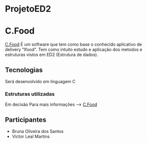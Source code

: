 # ProjetoED2

<div id="Apresentação">
    <h1>C.Food</h1>
    <p>
        <a href="https://github.com/SystemOutPrintLeal/ProjetoED2">C.Food</a>
        É um software que tem como base o conhecido aplicativo de delivery "Ifood".
        Tem como intuito estudo e aplicação dos metodos e estruturas vistos em ED2 (Estrutura de dados). 
    </p>

<h2> Tecnologias </h2>
    <p>
    Será desenvolvido em linguagem C
    <h3>Estruturas utilizadas</h3>
    Em decisão
    Para mais informações --> <a href="https://github.com/SystemOutPrintLeal/ProjetoED2">C.Food</a>
</p>
    
<h2>Participantes</h2>
<ul>
    <li>Bruna Oliveira dos Santos</li> 
    <li>Victor Leal Martins</li> 
</ul>

</div>